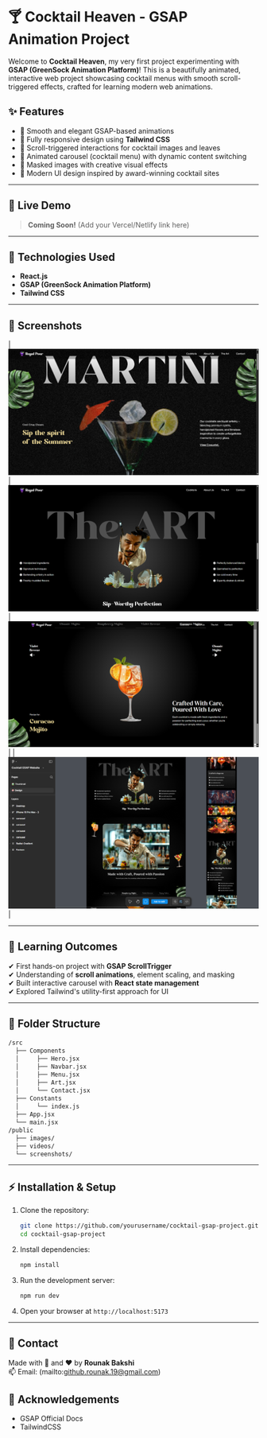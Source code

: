 # 🍸 Cocktail Heaven - GSAP Animation Project

Welcome to **Cocktail Heaven**, my very first project experimenting with **GSAP (GreenSock Animation Platform)**! This is a beautifully animated, interactive web project showcasing cocktail menus with smooth scroll-triggered effects, crafted for learning modern web animations.

## ✨ Features

- 🍹 Smooth and elegant GSAP-based animations
- 📱 Fully responsive design using **Tailwind CSS**
- 🍇 Scroll-triggered interactions for cocktail images and leaves
- 🍒 Animated carousel (cocktail menu) with dynamic content switching
- 🍍 Masked images with creative visual effects
- 🎨 Modern UI design inspired by award-winning cocktail sites

---
## 🔗 Live Demo

> **Coming Soon!** (Add your Vercel/Netlify link here)

---

## 🚀 Technologies Used

- **React.js**
- **GSAP (GreenSock Animation Platform)**
- **Tailwind CSS**

---

## 📸 Screenshots
| ![Home](./screenshots/home.png) | ![Art](./screenshots/art.png) | ![cocktail](./screenshots/cocktail.png) |
| ![Figma](./screenshots/figma.png) |

---

## 🌟 Learning Outcomes

✔ First hands-on project with **GSAP ScrollTrigger**\
✔ Understanding of **scroll animations**, element scaling, and masking\
✔ Built interactive carousel with **React state management**\
✔ Explored Tailwind's utility-first approach for UI

---

## 📂 Folder Structure

```
/src
  ├── Components
  │     ├── Hero.jsx
  │     ├── Navbar.jsx
  │     ├── Menu.jsx
  │     ├── Art.jsx
  │     └── Contact.jsx
  ├── Constants
  │     └── index.js
  ├── App.jsx
  └── main.jsx
/public
  ├── images/
  ├── videos/
  └── screenshots/
```

---

## ⚡ Installation & Setup

1. Clone the repository:

   ```bash
   git clone https://github.com/yourusername/cocktail-gsap-project.git
   cd cocktail-gsap-project
   ```

2. Install dependencies:

   ```bash
   npm install
   ```

3. Run the development server:

   ```bash
   npm run dev
   ```

4. Open your browser at `http://localhost:5173`

---

## 💌 Contact
Made with 🍹 and ❤️ by **Rounak Bakshi**\
📫 Email: (mailto\:github.rounak.19@gmail.com)

## 🙌 Acknowledgements
- GSAP Official Docs
- TailwindCSS



